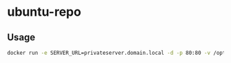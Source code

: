 # ubuntu-repo

## Usage
```sh
docker run -e SERVER_URL=privateserver.domain.local -d -p 80:80 -v /opt/packeges/sources/:/mnt/packages/ ubuntu-repo
```
